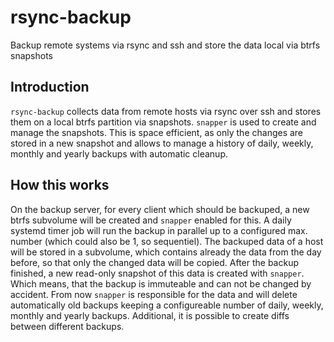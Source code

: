 # rsync-backup
Backup remote systems via rsync and ssh and store the data local via btrfs snapshots

## Introduction
`rsync-backup` collects data from remote hosts via rsync over ssh and stores them on a local btrfs partition via snapshots. `snapper` is used to create and manage the snapshots. This is space efficient, as only the changes are stored in a new snapshot and allows to manage a history of daily, weekly, monthly and yearly backups with automatic cleanup.

## How this works
On the backup server, for every client which should be backuped, a new btrfs subvolume will be created and `snapper` enabled for this. 
A daily systemd timer job will run the backup in parallel up to a configured max. number (which could also be 1, so sequentiel).
The backuped data of a host will be stored in a subvolume, which contains already the data from the day before, so that only the changed data will be copied. After the backup finished, a new read-only snapshot of this data is created with `snapper`. Which means, that the backup is immuteable and can not be changed by accident. From now `snapper` is responsible for the data and will delete automatically old backups keeping a configureable number of daily, weekly, monthly and yearly backups. Additional, it is possible to create diffs between different backups.

